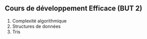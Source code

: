 Cours de développement Efficace (BUT 2)
--------------------------------------

1. Complexité algorithmique
2. Structures de données
3. Tris
